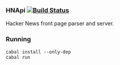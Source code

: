 ### HNApi [![Build Status](https://travis-ci.org/Gonzih/HNApi.svg?branch=master)](https://travis-ci.org/Gonzih/HNApi)

Hacker News front page parser and server.

### Running

```
cabal install --only-dep
cabal run
```
